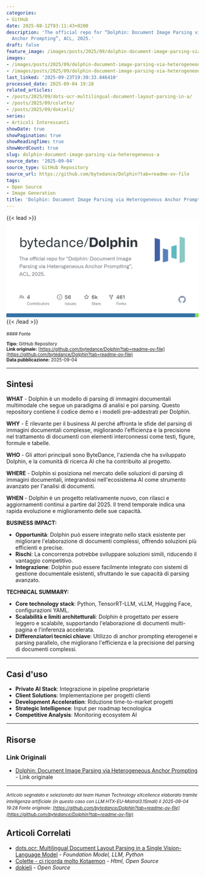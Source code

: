 ```yaml
---
categories:
- GitHub
date: 2025-08-12T03:11:43+0200
description: 'The official repo for “Dolphin: Document Image Parsing via Heterogeneous
  Anchor Prompting”, ACL, 2025.'
draft: false
feature_image: /images/posts/2025/09/dolphin-document-image-parsing-via-heterogeneous-anchor-prompting-featured.webp
images:
- /images/posts/2025/09/dolphin-document-image-parsing-via-heterogeneous-anchor-prompting-featured.webp
- /images/posts/2025/09/dolphin-document-image-parsing-via-heterogeneous-anchor-prompting-2.webp
last_linked: '2025-09-23T19:30:33.846410'
processed_date: 2025-09-04 19:28
related_articles:
- /posts/2025/09/dots-ocr-multilingual-document-layout-parsing-in-a/
- /posts/2025/09/colette/
- /posts/2025/09/dokieli/
series:
- Articoli Interessanti
showDate: true
showPagination: true
showReadingTime: true
showWordCount: true
slug: dolphin-document-image-parsing-via-heterogeneous-a
source_date: '2025-09-04'
source_type: GitHub Repository
source_url: https://github.com/bytedance/Dolphin?tab=readme-ov-file
tags:
- Open Source
- Image Generation
title: 'Dolphin: Document Image Parsing via Heterogeneous Anchor Prompting'
---
```


{{< lead >}}
![Featured image](/images/posts/2025/09/dolphin-document-image-parsing-via-heterogeneous-anchor-prompting-featured.webp)
{{< /lead >}}

<small>
#### Fonte

**Tipo:** GitHub Repository  
**Link originale:** [https://github.com/bytedance/Dolphin?tab=readme-ov-file](https://github.com/bytedance/Dolphin?tab=readme-ov-file)  
**Data pubblicazione:** 2025-09-04

</small>

---

## Sintesi

**WHAT** - Dolphin è un modello di parsing di immagini documentali multimodale che segue un paradigma di analisi e poi parsing. Questo repository contiene il codice demo e i modelli pre-addestrati per Dolphin.

**WHY** - È rilevante per il business AI perché affronta le sfide del parsing di immagini documentali complesse, migliorando l'efficienza e la precisione nel trattamento di documenti con elementi interconnessi come testi, figure, formule e tabelle.

**WHO** - Gli attori principali sono ByteDance, l'azienda che ha sviluppato Dolphin, e la comunità di ricerca AI che ha contribuito al progetto.

**WHERE** - Dolphin si posiziona nel mercato delle soluzioni di parsing di immagini documentali, integrandosi nell'ecosistema AI come strumento avanzato per l'analisi di documenti.

**WHEN** - Dolphin è un progetto relativamente nuovo, con rilasci e aggiornamenti continui a partire dal 2025. Il trend temporale indica una rapida evoluzione e miglioramento delle sue capacità.

**BUSINESS IMPACT:**
- **Opportunità**: Dolphin può essere integrato nello stack esistente per migliorare l'elaborazione di documenti complessi, offrendo soluzioni più efficienti e precise.
- **Rischi**: La concorrenza potrebbe sviluppare soluzioni simili, riducendo il vantaggio competitivo.
- **Integrazione**: Dolphin può essere facilmente integrato con sistemi di gestione documentale esistenti, sfruttando le sue capacità di parsing avanzato.

**TECHNICAL SUMMARY:**
- **Core technology stack**: Python, TensorRT-LLM, vLLM, Hugging Face, configurazioni YAML.
- **Scalabilità e limiti architetturali**: Dolphin è progettato per essere leggero e scalabile, supportando l'elaborazione di documenti multi-pagina e l'inferenza accelerata.
- **Differenziatori tecnici chiave**: Utilizzo di anchor prompting eterogenei e parsing parallelo, che migliorano l'efficienza e la precisione del parsing di documenti complessi.

---

## Casi d'uso

- **Private AI Stack**: Integrazione in pipeline proprietarie
- **Client Solutions**: Implementazione per progetti clienti
- **Development Acceleration**: Riduzione time-to-market progetti
- **Strategic Intelligence**: Input per roadmap tecnologica
- **Competitive Analysis**: Monitoring ecosystem AI

---



## Risorse

### Link Originali
- [Dolphin: Document Image Parsing via Heterogeneous Anchor Prompting](https://github.com/bytedance/Dolphin?tab=readme-ov-file) - Link originale


---

*<small>Articolo segnalato e selezionato dal team Human Technology eXcellence elaborato tramite intelligenza artificiale (in questo caso con LLM HTX-EU-Mistral3.1Small) il 2025-09-04 19:28
Fonte originale: [https://github.com/bytedance/Dolphin?tab=readme-ov-file](https://github.com/bytedance/Dolphin?tab=readme-ov-file)</small>*

## Articoli Correlati

- [dots.ocr: Multilingual Document Layout Parsing in a Single Vision-Language Model](/posts/2025/09/dots-ocr-multilingual-document-layout-parsing-in-a/) - *Foundation Model, LLM, Python*
- [Colette - ci ricorda molto Kotaemon](/posts/2025/09/colette/) - *Html, Open Source*
- [dokieli](/posts/2025/09/dokieli/) - *Open Source*